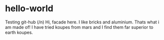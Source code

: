# hello-world
Testing git-hub (/n)
Hi, facade here. I like bricks and aluminium. Thats what i am made of! I have tried koupes from mars and I find them far superior to earth koupes.
